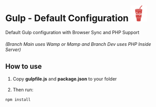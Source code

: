 
# Gulp - Default Configuration <img src="https://github.com/lucasbatiiista/gulp-config/blob/main/gulp-symbol.png" alt="Gulp Symbol" width="50"> 

Default Gulp configuration with Browser Sync and PHP Support
###### (Branch Main uses Wamp or Mamp and Branch Dev uses PHP Inside Server)

## How to use

1. Copy **gulpfile.js** and **package.json** to your folder <br/><br/>
2. Then run:
~~~ html
npm install
~~~
